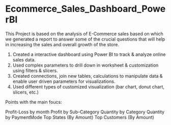 # Ecommerce_Sales_Dashboard_PowerBI

This Project is based on the analysis of E-Commerce sales based on which we generated a report to answer some of the crucial questions that will help in increasing the sales and overall growth of the store.

1. Created a interactive dashboard using Power BI to track & analyze online sales data. 
2. Used complex parameters to drill down in worksheet & customization using filters & slicers.
3. Created connections, join new tables, calculations to manipulate data & enable user driven parameters for visualizations.
4. Used different types of customized visualization (bar chart, donut chart, slicers, etc.)

Points with the main foucs:

Profit-Loss by month
Profit by Sub-Category
Quantity by Category
Quantity by PaymentMode
Top States (By Amount)
Top Customers (By Amount)
